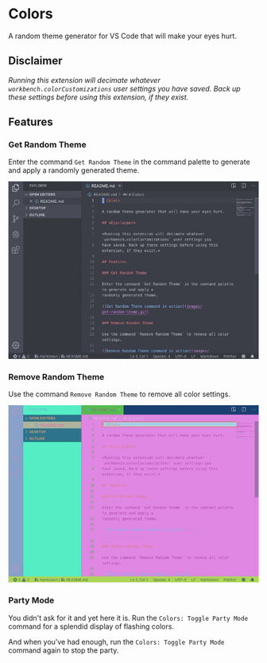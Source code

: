 # Colors

A random theme generator for VS Code that will make your eyes hurt.

## Disclaimer

*Running this extension will decimate whatever `workbench.colorCustomizations` user settings you
have saved. Back up these settings before using this extension, if they exist.*

## Features

### Get Random Theme

Enter the command `Get Random Theme` in the command palette to generate and apply a
randomly generated theme.

![Get Random Theme command in action](images/get-random-theme.gif)

### Remove Random Theme

Use the command `Remove Random Theme` to remove all color settings.

![Remove Random Theme command in action](images/remove-random-theme.gif)

### Party Mode

You didn't ask for it and yet here it is. Run the `Colors: Toggle Party Mode` command for a splendid display of flashing colors.


And when you've had enough, run the `Colors: Toggle Party Mode` command again to stop the party.
